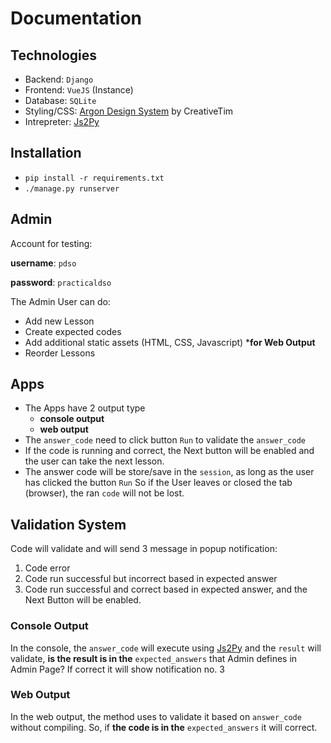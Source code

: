 # Documentation

## Technologies

- Backend: `Django`
- Frontend: `VueJS` (Instance)
- Database: `SQLite`
- Styling/CSS: [Argon Design System](https://www.creative-tim.com/product/argon-design-system) by CreativeTim
- Intrepreter: [Js2Py](https://github.com/PiotrDabkowski/Js2Py)

## Installation

- `pip install -r requirements.txt`
- `./manage.py runserver`

## Admin

Account for testing: 

**username**: `pdso` 

**password**: `practicaldso`

The Admin User can do:

- Add new Lesson
- Create expected codes
- Add additional static assets (HTML, CSS, Javascript) ***for Web Output**
- Reorder Lessons

## Apps

- The Apps have 2 output type
    - **console output**
    - **web output**
- The `answer_code` need to click button `Run` to validate the `answer_code`
- If the code is running and correct, the Next button will be enabled and the user can take the next lesson.
- The answer code will be store/save in the `session`, as long as the user has clicked the button `Run` So if the User leaves or closed the tab (browser), the ran `code` will not be lost.

## Validation System

Code will validate and will send 3 message in popup notification:

1. Code error
2. Code run successful but incorrect based in expected answer
3. Code run successful and correct based in expected answer, and the Next Button will be enabled.

### Console Output

In the console, the `answer_code` will execute using [Js2Py](https://github.com/PiotrDabkowski/Js2Py) and the `result` will validate, **is the result is in the** `expected_answers` that Admin defines in Admin Page? If correct it will show notification no. 3 

### Web Output

In the web output, the method uses to validate it based on `answer_code` without compiling. So, if **the code is in the** `expected_answers` it will correct.

